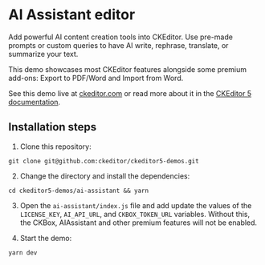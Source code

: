 # AI Assistant editor

Add powerful AI content creation tools into CKEditor. Use pre-made prompts or custom queries to have AI write, rephrase, translate, or summarize your text.

This demo showcases most CKEditor features alongside some premium add-ons: Export to PDF/Word and Import from Word.

See this demo live at [ckeditor.com](https://ckeditor.com/ai-assistant/) or read more about it in the [CKEditor 5 documentation](https://ckeditor.com/docs/ckeditor5/latest/features/ai-assistant/ai-assistant-overview.html).

## Installation steps

1. Clone this repository:

```shell
git clone git@github.com:ckeditor/ckeditor5-demos.git
```

2. Change the directory and install the dependencies:

```shell
cd ckeditor5-demos/ai-assistant && yarn
```

3. Open the `ai-assistant/index.js` file and add update the values of the `LICENSE_KEY`, `AI_API_URL`, and `CKBOX_TOKEN_URL` variables. Without this, the CKBox, AIAssistant and other premium features will not be enabled.

4. Start the demo:

```shell
yarn dev
```
